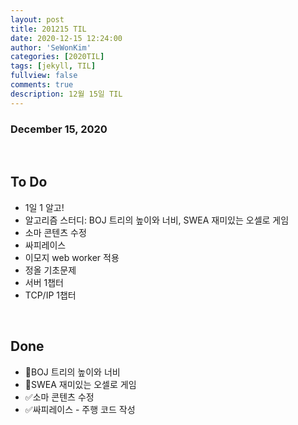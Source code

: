 ```yaml
---
layout: post
title: 201215 TIL
date: 2020-12-15 12:24:00
author: 'SeWonKim'
categories: [2020TIL]
tags: [jekyll, TIL]
fullview: false
comments: true
description: 12월 15일 TIL
---
```


### December 15, 2020

&nbsp;

## To Do

- 1일 1 알고!
- 알고리즘 스터디: BOJ 트리의 높이와 너비, SWEA 재미있는 오셀로 게임
- 소마 콘텐츠 수정
- 싸피레이스
- 이모지 web worker 적용
- 정올 기초문제
- 서버 1챕터
- TCP/IP 1챕터

&nbsp;
&nbsp;

## Done

- 🔺BOJ 트리의 높이와 너비
- 🔺SWEA 재미있는 오셀로 게임
- ✅소마 콘텐츠 수정
- ✅싸피레이스 - 주행 코드 작성


&nbsp;
&nbsp;
